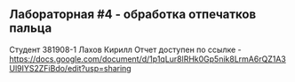 ## Лабораторная #4 - обработка отпечатков пальца
Студент 381908-1 Лахов Кирилл
Отчет доступен по ссылке - https://docs.google.com/document/d/1p1qLur8lRHk0Gp5nik8LrmA6rQZ1A3Ul9IYS2ZFiBdo/edit?usp=sharing
